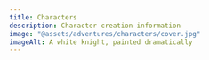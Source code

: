 ```yaml
---
title: Characters
description: Character creation information
image: "@assets/adventures/characters/cover.jpg"
imageAlt: A white knight, painted dramatically
---
```

